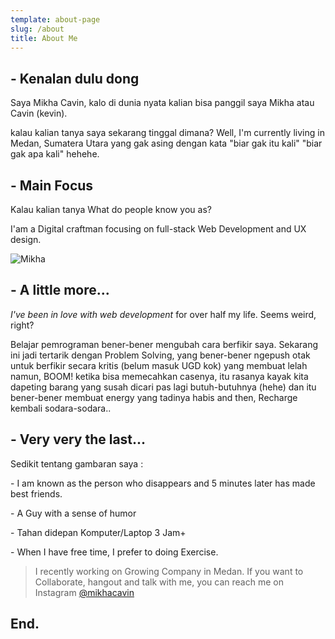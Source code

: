 ```yaml
---
template: about-page
slug: /about
title: About Me
---
```

## \- Kenalan dulu dong

Saya Mikha Cavin, kalo di dunia nyata kalian bisa panggil saya Mikha atau Cavin (kevin).

kalau kalian tanya saya sekarang tinggal dimana?  Well,  I'm currently living in Medan, Sumatera Utara yang gak asing dengan kata "biar gak itu kali" "biar gak apa kali"  hehehe.

## \- Main Focus

Kalau kalian tanya What do people know you as?

I'am a Digital craftman focusing on full-stack Web Development and UX design.

![Mikha](/assets/img-20190611-wa0015-01.jpeg "Mikha Cavin")

## \- A little more...

*I've been in love with web development* for over half my life. Seems weird, right?

Belajar pemrograman bener-bener mengubah cara berfikir saya. Sekarang ini jadi tertarik dengan Problem Solving, yang bener-bener ngepush otak untuk berfikir secara kritis (belum masuk UGD kok) yang membuat lelah namun, BOOM! ketika bisa memecahkan casenya, itu rasanya kayak kita dapeting barang yang susah dicari pas lagi butuh-butuhnya (hehe) dan itu bener-bener membuat energy yang tadinya habis and then, Recharge kembali sodara-sodara..

## \- Very very the last...

Sedikit tentang gambaran saya :

\- I am known as the person who disappears and 5 minutes later has made best friends.

\- A Guy with a sense of humor

\- Tahan didepan Komputer/Laptop 3 Jam+

\- When I have free time, I prefer to doing Exercise.

> I recently working on Growing Company in Medan. If you want to Collaborate, hangout and talk with me, you can reach me on Instagram [@mikhacavin](https://www.instagram.com/mikhacavin/)

## End.